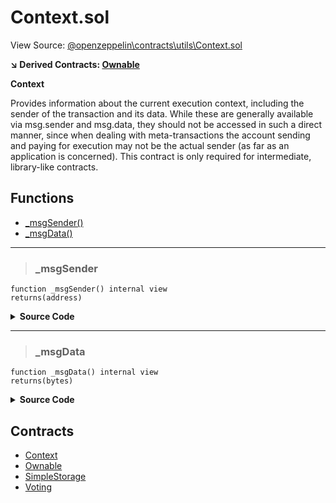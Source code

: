 # Context.sol

View Source: [@openzeppelin\contracts\utils\Context.sol](..\..\..\@openzeppelin\contracts\utils\Context.sol)

**↘ Derived Contracts: [Ownable](Ownable.md)**

**Context**

Provides information about the current execution context, including the
 sender of the transaction and its data. While these are generally available
 via msg.sender and msg.data, they should not be accessed in such a direct
 manner, since when dealing with meta-transactions the account sending and
 paying for execution may not be the actual sender (as far as an application
 is concerned).
 This contract is only required for intermediate, library-like contracts.

## Functions

- [_msgSender()](#_msgsender)
- [_msgData()](#_msgdata)

---    

> ### _msgSender

```solidity
function _msgSender() internal view
returns(address)
```

<details>
	<summary><strong>Source Code</strong></summary>

```javascript
function _msgSender() internal view virtual returns (address) {
        return msg.sender;
    }
```
</details>

---    

> ### _msgData

```solidity
function _msgData() internal view
returns(bytes)
```

<details>
	<summary><strong>Source Code</strong></summary>

```javascript
function _msgData() internal view virtual returns (bytes calldata) {
        return msg.data;
    }
```
</details>

## Contracts

* [Context](Context.md)
* [Ownable](Ownable.md)
* [SimpleStorage](SimpleStorage.md)
* [Voting](Voting.md)

